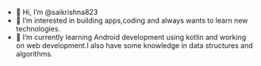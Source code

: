 - 👋 Hi, I’m @saikrishna823
- 👀 I’m interested in building apps,coding and always wants to learn new technologies.
- 🌱 I’m currently learning Android development using kotlin and working on web development.I also have some knowledge in data structures and algorithms.

<!---
saikrishna823/saikrishna823 is a ✨ special ✨ repository because its `README.md` (this file) appears on your GitHub profile.
You can click the Preview link to take a look at your changes.
--->
